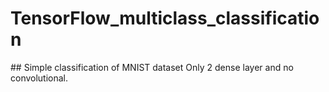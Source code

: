 # TensorFlow_multiclass_classification

## Simple classification of MNIST dataset
Only 2 dense layer and no convolutional.
